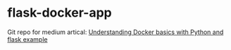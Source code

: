 # flask-docker-app

Git repo for medium artical: [Understanding Docker basics with Python and flask example](https://medium.com/omni-data-science/understanding-docker-basics-with-python-and-flask-example-6398dda6e1bd)
